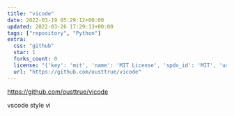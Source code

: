 ```yaml
---
title: "vicode"
date: 2022-03-19 05:29:12+00:00
updated: 2022-03-26 17:29:13+00:00
tags: ["repository", "Python"]
extra:
  css: "github"
  star: 1
  forks_count: 0
  license: "{'key': 'mit', 'name': 'MIT License', 'spdx_id': 'MIT', 'url': 'https://api.github.com/licenses/mit', 'node_id': 'MDc6TGljZW5zZTEz'}"
  url: "https://github.com/ousttrue/vicode"
---
```


<https://github.com/ousttrue/vicode>

vscode style vi
